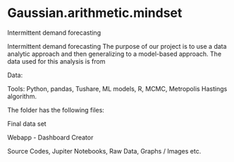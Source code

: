 # Gaussian.arithmetic.mindset
Intermittent demand forecasting

Intermittent demand forecasting The purpose of our project is to use a data analytic approach and then generalizing to a model-based approach. The data used for this analysis is from

Data:

Tools: Python, pandas, Tushare, ML models, R, MCMC, Metropolis Hastings algorithm.

The folder has the following files:

Final data set

Webapp - Dashboard Creator

Source Codes, Jupiter Notebooks, Raw Data, Graphs / Images etc.
